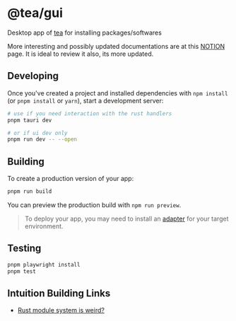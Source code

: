 # @tea/gui

Desktop app of [tea](https://tea.xyz) for installing packages/softwares

More interesting and possibly updated documentations are at this [NOTION](https://www.notion.so/teaxyz/tea-gui-fdd9f50aa980432fa370b2cf6a03cb50) page. It is ideal to review it also, its more updated.

## Developing

Once you've created a project and installed dependencies with `npm install` (or `pnpm install` or `yarn`), start a development server:

```bash
# use if you need interaction with the rust handlers
pnpm tauri dev

# or if ui dev only
pnpm run dev -- --open
```

## Building

To create a production version of your app:

```bash
pnpm run build
```

You can preview the production build with `npm run preview`.

> To deploy your app, you may need to install an [adapter](https://kit.svelte.dev/docs/adapters) for your target environment.

## Testing

```bash
pnpm playwright install
pnpm test

```

## Intuition Building Links

- [Rust module system is weird?](https://www.sheshbabu.com/posts/rust-module-system/)
